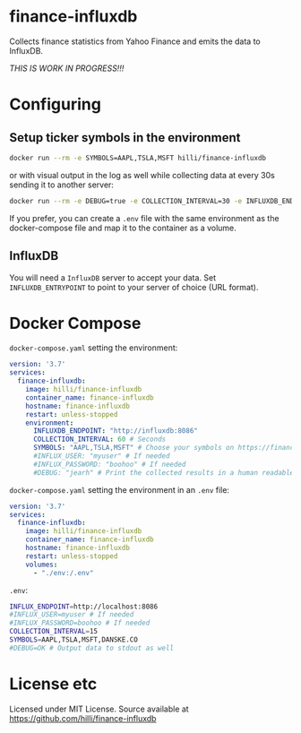 # finance-influxdb

Collects finance statistics from Yahoo Finance and emits the data to InfluxDB.

*THIS IS WORK IN PROGRESS!!!*

# Configuring

## Setup ticker symbols in the environment

```bash
docker run --rm -e SYMBOLS=AAPL,TSLA,MSFT hilli/finance-influxdb
```
or with visual output in the log as well while collecting data at every 30s sending it to another server:

```bash
docker run --rm -e DEBUG=true -e COLLECTION_INTERVAL=30 -e INFLUXDB_ENDPOINT=http://127.0.0.1:8086 -e SYMBOLS=AAPL,TSLA,MSFT hilli/finance-influxdb
```

If you prefer, you can create a `.env` file with the same environment as the docker-compose file and map it to the container as a volume.

## InfluxDB

You will need a `InfluxDB` server to accept your data. Set `INFLUXDB_ENTRYPOINT` to point to your server of choice (URL format).

# Docker Compose

`docker-compose.yaml` setting the environment:
```yaml
version: '3.7'
services:
  finance-influxdb:
    image: hilli/finance-influxdb
    container_name: finance-influxdb
    hostname: finance-influxdb
    restart: unless-stopped
    environment:
      INFLUXDB_ENDPOINT: "http://influxdb:8086"
      COLLECTION_INTERVAL: 60 # Seconds
      SYMBOLS: "AAPL,TSLA,MSFT" # Choose your symbols on https://finance.yahoo.com/
      #INFLUX_USER: "myuser" # If needed
      #INFLUX_PASSWORD: "boohoo" # If needed
      #DEBUG: "jearh" # Print the collected results in a human readable format to the docker log
```

`docker-compose.yaml` setting the environment in an `.env` file:
```yaml
version: '3.7'
services:
  finance-influxdb:
    image: hilli/finance-influxdb
    container_name: finance-influxdb
    hostname: finance-influxdb
    restart: unless-stopped
    volumes:
      - "./env:/.env"
```

`.env`:
```bash
INFLUX_ENDPOINT=http://localhost:8086
#INFLUX_USER=myuser # If needed
#INFLUX_PASSWORD=boohoo # If needed
COLLECTION_INTERVAL=15
SYMBOLS=AAPL,TSLA,MSFT,DANSKE.CO
#DEBUG=OK # Output data to stdout as well
```

# License etc

Licensed under MIT License. Source available at https://github.com/hilli/finance-influxdb
